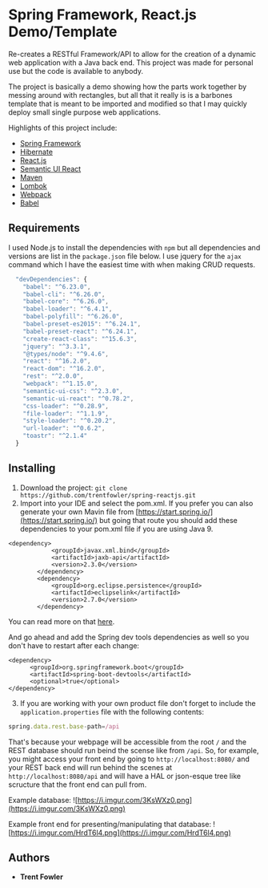 # Spring Framework, React.js Demo/Template

Re-creates a RESTful Framework/API to allow for the creation of a dynamic web application with a Java back end. This project was made for personal use but the code is available to anybody. 

The project is basically a demo showing how the parts work together by messing around with rectangles, but all that it really is is a barbones template that is meant to be imported and modified so that I may quickly deploy small single purpose web applications. 

Highlights of this project include: 

* [Spring Framework](https://projects.spring.io/spring-framework/#quick-start)
* [Hibernate](http://hibernate.org/orm/)
* [React.js](https://reactjs.org/)
* [Semantic UI React](https://react.semantic-ui.com/usage)
* [Maven](https://maven.apache.org/)
* [Lombok](https://projectlombok.org/)
* [Webpack](https://webpack.js.org/)
* [Babel](https://babeljs.io/)

## Requirements

I used Node.js to install the dependencies with ```npm``` but all dependencies and versions are list in the ```package.json``` file below. I use jquery for the ```ajax``` command which I have the easiest time with when making CRUD requests. 

```javascript
  "devDependencies": {
    "babel": "^6.23.0",
    "babel-cli": "^6.26.0",
    "babel-core": "^6.26.0",
    "babel-loader": "^6.4.1",
    "babel-polyfill": "^6.26.0",
    "babel-preset-es2015": "^6.24.1",
    "babel-preset-react": "^6.24.1",
    "create-react-class": "^15.6.3",
    "jquery": "^3.3.1",
    "@types/node": "^9.4.6",
    "react": "^16.2.0",
    "react-dom": "^16.2.0",
    "rest": "^2.0.0",
    "webpack": "^1.15.0",
    "semantic-ui-css": "^2.3.0",
    "semantic-ui-react": "^0.78.2",
    "css-loader": "^0.28.9",
    "file-loader": "^1.1.9",
    "style-loader": "^0.20.2",
    "url-loader": "^0.6.2",
    "toastr": "^2.1.4"
  }
```

## Installing

1. Download the project: ```git clone https://github.com/trentfowler/spring-reactjs.git```
2. Import into your IDE and select the pom.xml. If you prefer you can also generate your own Mavin file from [https://start.spring.io/](https://start.spring.io/) but going that route you should add these dependencies to your pom.xml file if you are using Java 9. 

```
<dependency>
            <groupId>javax.xml.bind</groupId>
            <artifactId>jaxb-api</artifactId>
            <version>2.3.0</version>
        </dependency>
        <dependency>
            <groupId>org.eclipse.persistence</groupId>
            <artifactId>eclipselink</artifactId>
            <version>2.7.0</version>
		</dependency>
```
You can read more on that [here](https://stackoverflow.com/questions/43574426/how-to-resolve-java-lang-noclassdeffounderror-javax-xml-bind-jaxbexception-in-j). 

And go ahead and add the Spring dev tools dependencies as well so you don't have to restart after each change: 

```
<dependency>
      <groupId>org.springframework.boot</groupId>
      <artifactId>spring-boot-devtools</artifactId>
      <optional>true</optional>
</dependency>
```
3. If you are working with your own product file don't forget to include the ```application.properties``` file with the following contents: 
```javascript
spring.data.rest.base-path=/api
```
That's because your webpage will be accessible from the root ```/``` and the REST database should run beind the scense like from ```/api```. So, for example, you might access your front end by going to ```http://localhost:8080/``` and your REST back end will run behind the scenes at ```http://localhost:8080/api``` and will have a HAL or json-esque tree like scructure that the front end can pull from. 

Example database: 
![https://i.imgur.com/3KsWXz0.png](https://i.imgur.com/3KsWXz0.png)

Example front end for presenting/manipulating that database: 
![https://i.imgur.com/HrdT6l4.png](https://i.imgur.com/HrdT6l4.png)

## Authors

* **Trent Fowler**
